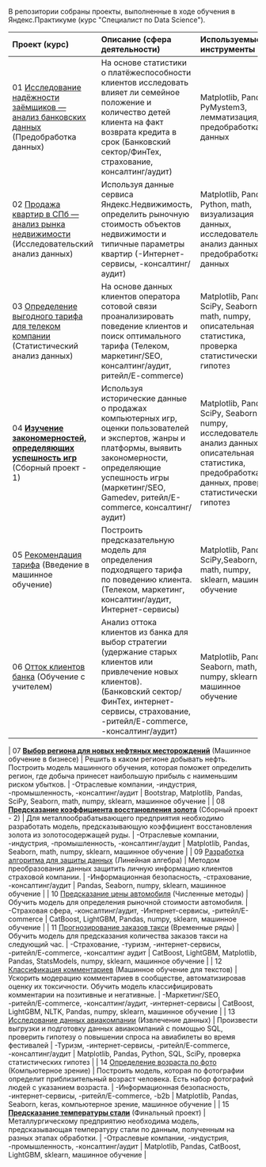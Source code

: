 В репозитории собраны проекты, выполненные в ходе обучения в Яндекс.Практикуме (курс "Специалист по Data Science").

| Проект (курс) | Описание (сфера деятельности) | Используемые инструменты |
| :---------------------- | :---------------------- | :---------------------- |
| 01	[Исследование надёжности заёмщиков — анализ банковских данных](https://github.com/Oleg-Volontsevich/Yandex_Practicum_Projects/tree/master/reliability_of_borrowers_analyzing)  (Предобработка данных)	 |	На основе статистики о платёжеспособности клиентов исследовать влияет ли семейное положение и количество детей клиента на факт возврата кредита в срок	 (Банковский сектор/ФинТех, страхование, консалтинг/аудит)	 |	Matplotlib, Pandas, PyMystem3, лемматизация, предобработка данных	|
| 02	[Продажа квартир в СПб — анализ рынка недвижимости](https://github.com/Oleg-Volontsevich/Yandex_Practicum_Projects/tree/master/apartments_for_sale_analyzing)  (Исследовательский анализ данных)	 |	Используя данные сервиса Яндекс.Недвижимость, определить рыночную стоимость объектов недвижимости и типичные параметры квартир	 (-Интернет-сервисы, -консалтинг/аудит)	 |	Matplotlib, Pandas, Python, math, визуализация данных, исследовательский анализ данных, предобработка данных	|
| 03	[Определение выгодного тарифа для телеком компании](https://github.com/Oleg-Volontsevich/Yandex_Practicum_Projects/tree/master/tarif_analyzing)  (Статистический анализ данных)	 |	На основе данных клиентов оператора сотовой связи проанализировать поведение клиентов и поиск оптимального тарифа	(Телеком, маркетинг/SEO, консалтинг/аудит, ритейл/E-commerce)	|	Matplotlib, Pandas, SciPy, Seaborn, math, numpy, описательная статистика, проверка статистических гипотез	|
| 04	[**Изучение закономерностей, определяющих успешность игр**](https://github.com/Oleg-Volontsevich/Yandex_Practicum_Projects/tree/master/successful_games_analysis)  (Сборный проект - 1)	|	Используя исторические данные о продажах компьютерных игр, оценки пользователей и экспертов, жанры и платформы, выявить закономерности, определяющие успешность игры (маркетинг/SEO, Gamedev, ритейл/E-commerce, консалтинг/аудит) |	Matplotlib, Pandas, SciPy, Seaborn, numpy, исследовательский анализ данных, описательная статистика, предобработка данных, проверка статистических гипотез	|
| 05	[Рекомендация тарифа](https://github.com/Oleg-Volontsevich/Yandex_Practicum_Projects/tree/master/tariff_choosing_model) (Введение в машинное обучение)	 |	Построить предсказательную модель для определения подходящего тарифа по поведению клиента.	(Телеком, маркетинг, консалтинг/аудит, Интернет-сервисы)	|	Matplotlib, Pandas, SciPy,Seaborn, math, numpy, sklearn, машинное обучение	|
| 06	[Отток клиентов банка](https://github.com/Oleg-Volontsevich/Yandex_Practicum_Projects/tree/master/exited_customers_model) (Обучение с учителем)	 |	Анализ оттока клиентов из банка для выбор стратегии (удержание старых клиентов или привлечение новых клиентов).	 (Банковский сектор/ФинТех, интернет-сервисы, страхование, -ритейл/E-commerce, -консалтинг/аудит)	|	Matplotlib, Pandas, Seaborn, math, numpy, sklearn, машинное обучение	|

| 07	[**Выбор региона для новых нефтяных месторождений**](https://github.com/Oleg-Volontsevich/Yandex_Practicum_Projects/tree/master/losses_risks_in_oil_model) (Машинное обучение в бизнесе)	 |	Решить в каком регионе добывать нефть. Построить модель машинного обучения, которая поможет определить регион, где добыча принесет наибольшую прибыль с наименьшим риском убытков.	 |	-Отраслевые компании, -индустрия, -промышленность, -консалтинг/аудит	|	Bootstrap, Matplotlib, Pandas, SciPy, Seaborn, math, numpy, sklearn, машинное обучение	 |
| 08	[**Предсказание коэффициента восстановления золота**](https://github.com/Oleg-Volontsevich/Yandex_Practicum_Projects/tree/master/gold_recovery_coefficient_model) (Сборный проект - 2)	|	Для металлообрабатывающего предприятия необходимо разработать модель, предсказывающую коэффициент восстановления золота из золотосодержащей руды.	 |	-Отраслевые компании, -индустрия, -промышленность, -консалтинг/аудит	 |	Matplotlib, Pandas, Seaborn, math, numpy, sklearn, машинное обучение	|
| 09	[Разработка алгоритма для защиты данных](https://github.com/Oleg-Volontsevich/Yandex_Practicum_Projects/tree/master/personal_data_protecting) (Линейная алгебра)	 |	Методом преобразования данных защитить личную информацию клиентов страховой компании. 	|	-Информационная безопасность, -страхование, -консалтинг/аудит	|	Pandas, Seaborn, numpy, sklearn, машинное обучение	 |
| 10	[Предсказание цены автомобиля](https://github.com/Oleg-Volontsevich/Yandex_Practicum_Projects/tree/master/cars_price_model) (Численные методы)	|	Обучить модель для определения рыночной стоимости автомобиля.	|	-Страховая сфера, -консалтинг/аудит, -Интернет-сервисы, -ритейл/E-commerce	 |	CatBoost, LightGBM, Pandas, numpy, sklearn, машинное обучение	|
| 11	[Прогнозирование заказов такси](https://github.com/Oleg-Volontsevich/Yandex_Practicum_Projects/tree/master/taxi_order_predict_model) (Временные ряды)	|	Обучить модель для предсказания количества заказов такси на следующий час.	 |	-Страхование,  -туризм, -интернет-сервисы, -ритейл/E-commerce, -консалтинг аудит	|	CatBoost, LightGBM, Matplotlib, Pandas, StatsModels, numpy, sklearn, машинное обучение	|
| 12	[Классификация комментариев](https://github.com/Oleg-Volontsevich/Yandex_Practicum_Projects/tree/master/toxic_comments_text_model) (Машинное обучение для текстов)	|	Ускорить модерацию комментариев в сообществе, автоматизировав оценку их токсичности. Обучить модель классифицировать комментарии на позитивные и негативные.	|	-Маркетинг/SEO, -ритейл/E-commerce, -консалтинг/аудит, -интернет-сервисы	|	CatBoost, LightGBM, NLTK, Pandas, numpy, sklearn, машинное обучение	 |
| 13	[Исследование данных авиакомпании](https://github.com/Oleg-Volontsevich/Yandex_Practicum_Projects/tree/master/sql_and_airline_analyzing) (Извлечение данных)	|	Произвести выгрузки и подготовку данных авиакомпаний с помощью SQL, проверить гипотезу о повышении спроса на авиабилеты во время фестивалей	|	-Туризм, -интернет-сервисы, -ритейл/E-commerce, -консалтинг/аудит	|	Matplotlib, Pandas, Python, SQL, SciPy, проверка статистических гипотез	 |
| 14	[Определение возраста по фото](https://github.com/Oleg-Volontsevich/Yandex_Practicum_Projects/tree/master/age_by_photo_cv_model) (Компьютерное зрение)	|	Построить модель, которая по фотографии определит приблизительный возраст человека. Есть набор фотографий людей с указанием возраста.	|	-Информационная безопасность, -интернет-сервисы, -ритейл/E-commerce, -b2b	|	Matplotlib, Pandas, Seaborn, keras, компьютерное зрение, машинное обучение	|
| 15	[**Предсказание температуры стали**](https://github.com/Oleg-Volontsevich/Yandex_Practicum_Projects/tree/master/project15_metal_industry_temp_pred_model) (Финальный проект)	|	Металлургическому предприятию необходима модель, предсказывающая температуру стали по данным, полученным на разных этапах обработки.	|	-Отраслевые компании, -индустрия, -промышленность, -консалтинг/аудит	|	Matplotlib, Pandas, CatBoost, LightGBM, sklearn, машинное обучение	|
